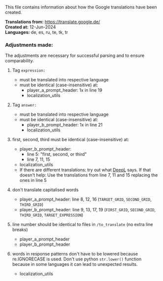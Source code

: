 This file contains information about how the Google translations have been created.

**Translations from:** https://translate.google.de/  
**Created at:** 12-Jun-2024  
**Languages:** de, es, ru, te, tk, tr

### Adjustments made:

The adjustments are necessary for successful parsing and to ensure comparability.

1. Tag `expression:`
   - must be translated into respective language
   - must be identical (case-insensitive) at:
     - player_a_prompt_header: 1x in line 19
     - localization_utils

1. Tag `answer:`
   - must be translated into respective language
   - must be identical (case-insensitive) at:
     - player_b_prompt_header: 1x in line 21
     - localization_utils

1. first, second, third must be identical (case-insensitive) at:
   - player_b_prompt_header:
     - line 5: "first, second, or third"
     - line 7, 11, 15
   - localization_utils
   - If there are different translations: try out what [DeepL](https://www.deepl.com/de/translator) says. If that doesn't help: Use the translations from line 7, 11 and 15 replacing the ones in line 5

1. don't translate capitalised words
   - player_a_prompt_header: line 8, 12, 16 (`TARGET_GRID`, `SECOND_GRID`, `THIRD_GRID`)
   - player_b_prompt_header: line 9, 13, 17, 19 (`FIRST_GRID`, `SECOND_GRID`, `THIRD_GRID`, `TARGET_EXPRESSION`)

1. line number should be identical to files in `/to_translate` (no extra line breaks)
   - player_a_prompt_header
   - player_b_prompt_header

1. words in response patterns don't have to be lowered because re.IGNORECASE is used. Don't use python `str.lower()` function because in some languages it can lead to unexpected results.
   - localization_utils
